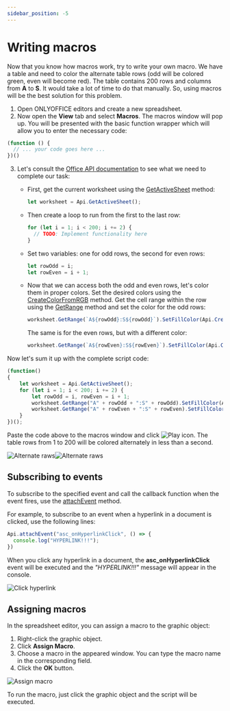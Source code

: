```yaml
---
sidebar_position: -5
---
```


# Writing macros

Now that you know how macros work, try to write your own macro. We have a table and need to color the alternate table rows (odd will be colored green, even will become red). The table contains 200 rows and columns from **A** to **S**. It would take a lot of time to do that manually. So, using macros will be the best solution for this problem.

1. Open ONLYOFFICE editors and create a new spreadsheet.
2. Now open the **View** tab and select **Macros**. The macros window will pop up. You will be presented with the basic function wrapper which will allow you to enter the necessary code:

<!-- This code is related to macros. -->

<!-- eslint-skip -->

   ``` ts
   (function () {
     // ... your code goes here ...
   })()
   ```

3. Let's consult the [Office API documentation](../../office-api/usage-api/spreadsheet-api/spreadsheet-api.md) to see what we need to complete our task:

   - First, get the current worksheet using the [GetActiveSheet](../../office-api/usage-api/spreadsheet-api/Api/Methods/GetActiveSheet.md) method:

     ``` ts
     let worksheet = Api.GetActiveSheet();
     ```

   - Then create a loop to run from the first to the last row:

     ``` ts
     for (let i = 1; i < 200; i += 2) {
       // TODO: Implement functionality here
     }
     ```

   - Set two variables: one for odd rows, the second for even rows:

     ``` ts
     let rowOdd = i;
     let rowEven = i + 1;
     ```

   - Now that we can access both the odd and even rows, let's color them in proper colors. Set the desired colors using the [CreateColorFromRGB](../../office-api/usage-api/spreadsheet-api/Api/Methods/CreateColorFromRGB.md) method. Get the cell range within the row using the [GetRange](../../office-api/usage-api/spreadsheet-api/ApiWorksheet/Methods/GetRange.md) method and set the color for the odd rows:

     ``` ts
     worksheet.GetRange(`A${rowOdd}:S${rowOdd}`).SetFillColor(Api.CreateColorFromRGB(138, 181, 155));
     ```

     The same is for the even rows, but with a different color:

     ``` ts
     worksheet.GetRange(`A${rowEven}:S${rowEven}`).SetFillColor(Api.CreateColorFromRGB(216, 227, 220));
     ```

Now let's sum it up with the complete script code:

<!-- This code is related to macros. -->

<!-- eslint-skip -->

``` ts
(function()
{
    let worksheet = Api.GetActiveSheet();
    for (let i = 1; i < 200; i += 2) {
        let rowOdd = i, rowEven = i + 1;
        worksheet.GetRange("A" + rowOdd + ":S" + rowOdd).SetFillColor(Api.CreateColorFromRGB(138, 181, 155));
        worksheet.GetRange("A" + rowEven + ":S" + rowEven).SetFillColor(Api.CreateColorFromRGB(216, 227, 220));
    }
})();
```

Paste the code above to the macros window and click ![Play icon](/assets/images/plugins/play.svg). The table rows from 1 to 200 will be colored alternately in less than a second.

![Alternate raws](/assets/images/plugins/alternate-rows.png#gh-light-mode-only)![Alternate raws](/assets/images/plugins/alternate-rows.dark.png#gh-dark-mode-only)

## Subscribing to events

To subscribe to the specified event and call the callback function when the event fires, use the [attachEvent](../../office-api/usage-api/text-document-api/Api/Methods/attachEvent.md) method.

For example, to subscribe to an event when a hyperlink in a document is clicked, use the following lines:

``` ts
Api.attachEvent("asc_onHyperlinkClick", () => {
  console.log("HYPERLINK!!!");
})
```

When you click any hyperlink in a document, the **asc\_onHyperlinkClick** event will be executed and the *"HYPERLINK!!!"* message will appear in the console.

![Click hyperlink](/assets/images/plugins/click-hyperlink.png)

## Assigning macros

In the spreadsheet editor, you can assign a macro to the graphic object:

1. Right-click the graphic object.
2. Click **Assign Macro**.
3. Choose a macro in the appeared window. You can type the macro name in the corresponding field.
4. Click the **OK** button.

![Assign macro](/assets/images/plugins/assign-macro.png)

To run the macro, just click the graphic object and the script will be executed.
